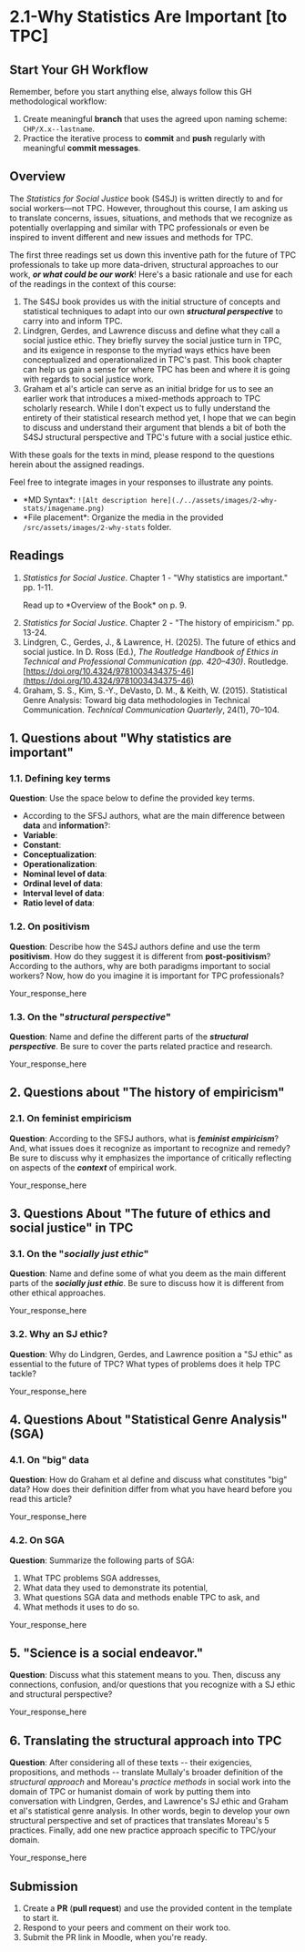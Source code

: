 # 2.1-Why Statistics Are Important [to TPC]

## Start Your GH Workflow

Remember, before you start anything else, always follow this GH methodological workflow:

1. Create meaningful **branch** that uses the agreed upon naming scheme: `CHP/X.x--lastname`.
2. Practice the iterative process to **commit** and **push** regularly with meaningful **commit messages**.

## Overview

The *Statistics for Social Justice* book (S4SJ) is written directly to and for social workers—not TPC. However, throughout this course, I am asking us to translate concerns, issues, situations, and methods that we recognize as potentially overlapping and similar with TPC professionals or even be inspired to invent different and new issues and methods for TPC.

The first three readings set us down this inventive path for the future of TPC professionals to take up more data-driven, structural approaches to our work, ***or what could be our work***! Here's a basic rationale and use for each of the readings in the context of this course:

1. The S4SJ book provides us with the initial structure of concepts and statistical techniques to adapt into our own ***structural perspective*** to carry into and inform TPC.
2. Lindgren, Gerdes, and Lawrence discuss and define what they call a social justice ethic. They briefly survey the social justice turn in TPC, and its exigence in response to the myriad ways ethics have been conceptualized and operationalized in TPC's past. This book chapter can help us gain a sense for where TPC has been and where it is going with regards to social justice work.
3. Graham et al's article can serve as an initial bridge for us to see an earlier work that introduces a mixed-methods approach to TPC scholarly research. While I don't expect us to fully understand the entirety of their statistical research method yet, I hope that we can begin to discuss and understand their argument that blends a bit of both the S4SJ structural perspective and TPC's future with a social justice ethic.

With these goals for the texts in mind, please respond to the questions herein about the assigned readings.

<div class="note">
  <p>Feel free to integrate images in your responses to illustrate any points.</p>
  <ul>
    <li>*MD Syntax*: <code>![Alt description here](./../assets/images/2-why-stats/imagename.png)</code>
    <li>*File placement*: Organize the media in the provided <code>/src/assets/images/2-why-stats</code> folder.
  </ul>
</div>

## Readings

1. *Statistics for Social Justice*. Chapter 1 - "Why statistics are important." pp. 1-11.
    <p class="note">Read up to *Overview of the Book* on p. 9.</p>
2. *Statistics for Social Justice*. Chapter 2 - "The history of empiricism." pp. 13-24.
3. Lindgren, C., Gerdes, J., & Lawrence, H. (2025). The future of ethics and social justice. In D. Ross (Ed.), *The Routledge Handbook of Ethics in Technical and Professional Communication (pp. 420–430)*. Routledge. [https://doi.org/10.4324/9781003434375-46](https://doi.org/10.4324/9781003434375-46)
4. Graham, S. S., Kim, S.-Y., DeVasto, D. M., & Keith, W. (2015). Statistical Genre Analysis: Toward big data methodologies in Technical Communication. *Technical Communication Quarterly*, 24(1), 70–104.

## 1. Questions about "Why statistics are important"

### 1.1. Defining key terms

**Question**: Use the space below to define the provided key terms.

- According to the SFSJ authors, what are the main difference between **data** and **information**?:
- **Variable**:
- **Constant**:
- **Conceptualization**:
- **Operationalization**:
- **Nominal level of data**:
- **Ordinal level of data**:
- **Interval level of data**:
- **Ratio level of data**:

### 1.2. On positivism

**Question**: Describe how the S4SJ authors define and use the term **positivism**. How do they suggest it is different from **post-positivism**? According to the authors, why are both paradigms important to social workers? Now, how do you imagine it is important for TPC professionals?

Your_response_here

### 1.3. On the "*structural perspective*"

**Question**: Name and define the different parts of the ***structural perspective***. Be sure to cover the parts related practice and research.

Your_response_here

## 2. Questions about "The history of empiricism"

### 2.1. On feminist empiricism

**Question**: According to the SFSJ authors, what is ***feminist empiricism***? And, what issues does it recognize as important to recognize and remedy? Be sure to discuss why it emphasizes the importance of critically reflecting on aspects of the ***context*** of empirical work.

Your_response_here

## 3. Questions About "The future of ethics and social justice" in TPC

### 3.1. On the "*socially just ethic*"

**Question**: Name and define some of what you deem as the main different parts of the ***socially just ethic***. Be sure to discuss how it is different from other ethical approaches.

Your_response_here

### 3.2. Why an SJ ethic?

**Question**: Why do Lindgren, Gerdes, and Lawrence position a "SJ ethic" as essential to the future of TPC? What types of problems does it help TPC tackle?

Your_response_here

## 4. Questions About "Statistical Genre Analysis" (SGA)

### 4.1. On "big" data

**Question**: How do Graham et al define and discuss what constitutes "big" data? How does their definition differ from what you have heard before you read this article?

Your_response_here

### 4.2. On SGA

**Question**: Summarize the following parts of SGA:

1. What TPC problems SGA addresses,
2. What data they used to demonstrate its potential,
3. What questions SGA data and methods enable TPC to ask, and
4. What methods it uses to do so.

Your_response_here

## 5. "Science is a social endeavor."

**Question**: Discuss what this statement means to you. Then, discuss any connections, confusion, and/or questions that you recognize with a SJ ethic and structural perspective?

Your_response_here

## 6. Translating the structural approach into TPC

**Question**: After considering all of these texts -- their exigencies, propositions, and methods -- translate Mullaly's broader definition of the *structural approach* and Moreau's *practice methods* in social work into the domain of TPC or humanist domain of work by putting them into conversation with Lindgren, Gerdes, and Lawrence's SJ ethic and Graham et al's statistical genre analysis. In other words, begin to develop your own structural perspective and set of practices that translates Moreau's 5 practices. Finally, add one new practice approach specific to TPC/your domain.

Your_response_here

## Submission

1. Create a **PR** (**pull request**) and use the provided content in the template to start it.
2. Respond to your peers and comment on their work too.
3. Submit the PR link in Moodle, when you're ready.
